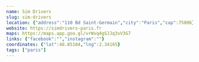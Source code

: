 ```yaml
---
name: Sim Drivers
slug: sim-drivers
location: {"address":"110 Bd Saint-Germain","city":"Paris","cap":75006}
website: https://simdrivers-paris.fr
maps: https://maps.app.goo.gl/vrWvq4gSJJq3vV3G7
links: {"facebook":"","instagram":""}
coordinates: {"lat":48.85184,"lng":2.34165}
tags: ["paris"]
---
```

